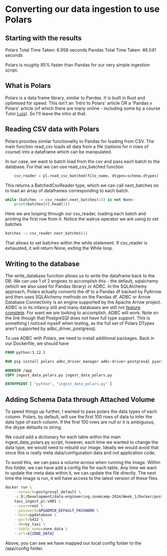 # Converting our data ingestion to use Polars

## Starting with the results
Polars Total Time Taken: 6.958 seconds
Pandas Total Time Taken: 46.041 seconds

Polars is roughly 85% faster than Pandas for our very simple ingestion script. 

## What is Polars
Polars is a data frame library, similar to Pandas. It is built in Rust and optimised for speed. This isn't an 'Intro to Polars' article OR a 'Pandas v Polars' article (of which there are many online - including some by a course Tutor [Luis](https://medium.com/gitconnected/polars-vs-dask-fighting-on-parallel-computing-f2a17a100274)). So I'll leave the intro at that.

## Reading CSV data with Polars
Polars provides similar functionality to Pandas for loading from CSV. The main function read_csv loads all data from a file (options for n rows of course) into a dataframe which can be manipulated. 

In our case, we want to batch load from the csv and pass each batch to the database. For that we can use read_csv_batched  function
```python
    csv_reader = pl.read_csv_batched(file_name, dtypes=schema.dtypes)
```
This returns a BatchedCsvReader type, which we can call next_batches on to load an array of dataframes corresponding to each batch.
```python
while (batches := csv_reader.next_batches(1)) is not None:
    print(batches[0].head(1))
```
Here we are looping through our csv_reader, loading each batch and printing the first row from it. Notice the walrus operator we are using to set batches
```python
batches := csv_reader.next_batches(1)
```
That allows to set batches within the while statement. If csv_reader is exhausted, it will return None, exiting the While loop.

## Writing to the database
The write_database function allows us to write the dataframe back to the DB. We can use 1 of 2 engines to accomplish this - the default, sqlalchemy (which we also used for Pandas library) or ADBC. In the SQLAlchemy approach, Polars actually converts the df to a Pandas df backed by PyArrow and then uses SQLAlchemy methods on the Pandas df. ADBC or Arrow Database Connectivity is an engine supported by the Apache Arrow project. ADBC is in its infancy still and many databases are still not [feature complete](https://arrow.apache.org/adbc/main/driver/status.html). For want we are looking to accomplish, ADBC will work. Note on the link though that PostgreSQl does not have full type support. This is something I noticed myself when testing, as the full set of Polars DTypes aren't supported by adbc_driver_postgresql. 

To use ADBC with Polars, we need to install additional packages. Back in our Dockerfile, we should have
```Dockerfile
FROM python:3.12.1

RUN pip install polars adbc_driver_manager adbc-driver-postgresql pyarrow

WORKDIR /app
COPY ingest_data_polars.py ingest_data_polars.py

ENTRYPOINT [ "python", "ingest_data_polars.py" ]
```

## Adding Schema Data through Attached Volume
To speed things up further, I wanted to pass polars the data types of each column. Polars, by default, will use the first 100 rows of data to infer the data type of each column. If the first 100 rows are null or it is ambiguous, the dtype defaults to string.

We could add a dictionary for each table within the main ingest_data_polars.py script, however, each time we wanted to change the data type, we would need to rebuild our image. Ideally we would avoid that since this is really meta data/configuration data and not application code. 

To avoid this, we can pass a volume across when running the image. Within this folder, we can have add a config file for each table. Any time we want to update the meta data within it, we can update the file directly. The next time the image is run, it will have access to the latest version of these files. 

```bash
docker run \
    --network=postgresql_default \
    -v D:/Development/data-engineering-zoomcamp-2024/Week_1/Docker/postgreSQL/docker_polars/config:/app/config \
    taxi_ingest_pl:v001 \
    --user=root \
    --password=$PGADMIN_DEFAULT_PASSWORD \
    --host=pgdatabase \
    --port=5432 \
    --db=ny_taxi \
    --table_name=zone_data \
    --url=${ZONE_DATA}     
```

Above, you can see we have mapped our local config folder to the /app/config folder.

